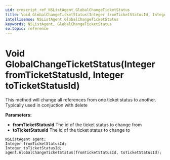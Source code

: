 ```yaml
---
uid: crmscript_ref_NSListAgent_GlobalChangeTicketStatus
title: Void GlobalChangeTicketStatus(Integer fromTicketStatusId, Integer toTicketStatusId)
intellisense: NSListAgent.GlobalChangeTicketStatus
keywords: NSListAgent, GlobalChangeTicketStatus
so.topic: reference
---
```


# Void GlobalChangeTicketStatus(Integer fromTicketStatusId, Integer toTicketStatusId)

This method will change all references from one ticket status to another. Typically used in conjuction with delete

**Parameters:**
 - **fromTicketStatusId** The id of the ticket status to change from
 - **toTicketStatusId** The id of the ticket status to change to

```crmscript
NSListAgent agent;
Integer fromTicketStatusId;
Integer toTicketStatusId;
agent.GlobalChangeTicketStatus(fromTicketStatusId, toTicketStatusId);
```

